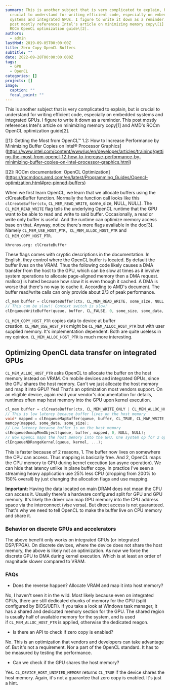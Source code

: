 ```yaml
---
summary: This is another subject that is very complicated to explain, but is
  crucial to understand for writing efficient code, especially on embedded
  systems and integrated GPUs. I figure to write it down as a reminder. This
  post mostly references Intel's article on minimizing memory copy\[1] and AMD's
  ROCm OpenCL optimization guide\[2].
authors:
  - admin
lastMod: 2019-09-05T00:00:00Z
title: Zero Copy OpenCL Buffers
subtitle: ""
date: 2022-09-28T00:00:00.000Z
tags:
  - GPU
  - OpenCL
categories: []
projects: []
image:
  caption: ""
  focal_point: ""
---
```

This is another subject that is very complicated to explain, but is crucial to understand for writing efficient code, especially on embedded systems and integrated GPUs. I figure to write it down as a reminder. This post mostly references Intel's article on minimizing memory copy\[1] and AMD's ROCm OpenCL optimization guide\[2].

[\[1]: Getting the Most from OpenCL™ 1.2: How to Increase Performance by Minimizing Buffer Copies on Intel® Processor Graphics](https://www.intel.com/content/www/us/en/developer/articles/training/getting-the-most-from-opencl-12-how-to-increase-performance-by-minimizing-buffer-copies-on-intel-processor-graphics.html)

[\[2]: ROCm documentation: OpenCL Optimization](https://rocmdocs.amd.com/en/latest/Programming_Guides/Opencl-optimization.html#pre-pinned-buffers)

When we first learn OpenCL, we learn that we allocate buffers using the clCreateBuffer function. Normally the function call looks like this `clCreateBuffer(ctx`, `CL_MEM_READ_WRITE`, some_size, NULL, NULL). The `CL_MEM_READ_WRITE` flag tells the underlying OpenCL runtime that the GPU want to be able to read and write to said buffer. Occasionally, a read or write only buffer is useful. And the runtime can optimize memory access base on that. Anyway, notice there's more flags avaliable in the doc\[3]. Namely `CL_MEM_USE_HOST_PTR, CL_MEM_ALLOC_HOST_PTR` and `CL_MEM_COPY_HOST_PTR`.

`khronos.org: clCreateBuffer`

These flags comes with cryptic descriptions in the documentation. In English, they control where the OpenCL buffer is located. By default the buffer lives on the VRAM. Thus the following code likely causes a DMA transfer from the host to the GPU, which can be slow at times as it involve system operations to allocate page-aligned memory then a DMA request. malloc() is hated because how slow it is even though it cached. A DMA is worse that there's no way to cache it. According to AMD's document. The buffer read/write calls can only provide about 2/3 of peak performance.

```c
cl_mem buffer = clCreateBuffer(ctx, CL_MEM_READ_WRITE, some_size, NULL, NULL);
// This can be slow!! Context switch is slow!
clEnqueueWriteBuffer(queue, buffer, CL_FALSE, 0, some_size, some_data, 0, NULL, NULL);
```

`CL_MEM_COPY_HOST_PTR` copies data to device at buffer creation. `CL_MEM_USE_HOST_PTR` might be `CL_MEM_ALLOC_HOST_PTR` but with user supplied memory. It's implementation dependent. Both are quite useless in my opinion. `CL_MEM_ALLOC_HOST_PTR` is much more interesting.

## [](https://github.com/ignaslaude/starter-hugo-academic/blob/main/content/post/zero-copy-opencl-buffers/index.md#optimizing-opencl-data-transfer-on-integrated-gpus)Optimizing OpenCL data transfer on integrated GPUs

`CL_MEM_ALLOC_HOST_PTR` asks OpenCL to allocate the buffer on the host memory instead on VRAM. On mobile devices and integrated GPUs, since the GPU shares the host memory. Can't we just allocate the host memory and map it into GPU? Yes! That's an optimization most vendors support. On an eligible device, again read your vendor's documentation for details, runtimes often map host memory into the GPU upon kernel execution.

```c
cl_mem buffer = clCreateBuffer(ctx, CL_MEM_WRITE_ONLY | CL_MEM_ALLOC_HOST_PTR, some_size, NULL, NULL);
// This is low latency because buffer lives on the host memory
void* mapped = clEnqueueMapBuffer(queue, buffer, CL_TRUE, CL_MAP_WRITE, 0, some_size, 0, NULL, NULL, &err);
memcpy(mapped, some_data, some_size);
// Low latency because buffer is on the host memory
clEnqueueUnmapMemObject(queue, buffer, mapped, 0, NULL, NULL);
// Now OpenCL maps the host memory into the GPU. One system op for 2 operations.
clEnqueueNDRangeKernel(queue, kernel, ...);
```

This is faster because of 2 reasons, 1. The buffer now lives on somewhere the CPU can access. Thus mapping is basically free. And 2, OpenCL maps the CPU memory to GPU during kernel execution (an async operation). We can hide that latency unlike in plane buffer copy. In practice I've seen a streaming heavy application use 25% less CPU (dropping from 200% to 150% overall) by just changing the allocation flags and use mapping.

**Important:** Having the data located on main DRAM does not mean the CPU can access it. Usually there's a hardware configured split for GPU and GPU memory. It's likely the driver can map GPU memory into the CPU address space via the interconnect (vise versa). But direct access is not guaranteed. That's why we need to tell OpenCL to make the buffer live on CPU memory and share it.

### [](https://github.com/ignaslaude/starter-hugo-academic/blob/main/content/post/zero-copy-opencl-buffers/index.md#behavior-on-discrete-gpus-and-accelerators)Behavior on discrete GPUs and accelerators

The above benefit only works on integrated GPUs (or integrated DSP/FPGA). On discrete devices, where the device does not share the host memory, the above is likely not an optimization. As now we force the discrete GPU to DMA during kernel execution. Which is at least an order of magnitude slower compared to VRAM.

### [](https://github.com/ignaslaude/starter-hugo-academic/blob/main/content/post/zero-copy-opencl-buffers/index.md#faqs)FAQs

* Does the reverse happen? Allocate VRAM and map it into host memory?

No, I haven't seen it in the wild. Most likely because even on integrated GPUs, there are still dedicated chunks of memory for the GPU (split configured by BIOS/UEFI). If you take a look at Windows task manager, it has a shared and dedicated memory section for the GPU. The shared region is usually half of available memory for the system, and is used if `CL_MEM_ALLOC_HOST_PTR` is applied, otherwise the dedicated reagon.

* Is there an API to check if zero copy is enabled?

No. This is an optimization that vendors and developers can take advantage of. But it's not a requirement. Nor a part of the OpenCL standard. It has to be measured by testing the performance.

* Can we check if the GPU shares the host memory?

Yes. `CL_DEVICE_HOST_UNIFIED_MEMORY` returns `CL_TRUE` if the device shares the host memory. Again, it's not a guarantee that zero copy is enabled. It's just a hint.